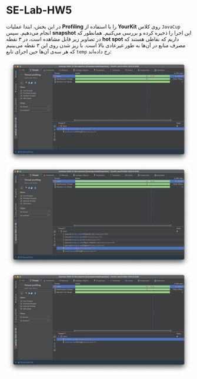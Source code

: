 # SE-Lab-HW5

در این بخش، ابتدا عملیات **Profiling** را با استفاده از **YourKit** روی کلاس `JavaCup` انجام می‌دهیم. سپس **snapshot** این اجرا را ذخیره کرده و بررسی می‌کنیم. همانطور که در تصاویر زیر قابل مشاهده است، در ۳ نقطه **hot spot** داریم که نقاطی هستند که مصرف منابع در آن‌ها به طور غیرعادی بالا است. با ریز شدن روی این ۳ نقطه می‌بینیم که هر سه‌ی‌ آن‌ها حین اجرای تابع `temp` رخ داده‌اند:

![Screenshot 2024-12-06 at 11.49.01 AM](Screenshot%202024-12-06%20at%2011.49.01%20AM.png)
![Screenshot 2024-12-06 at 11.49.47 AM](Screenshot%202024-12-06%20at%2011.49.47%20AM.png)
![Screenshot 2024-12-06 at 11.49.52 AM](Screenshot%202024-12-06%20at%2011.49.52%20AM.png)

